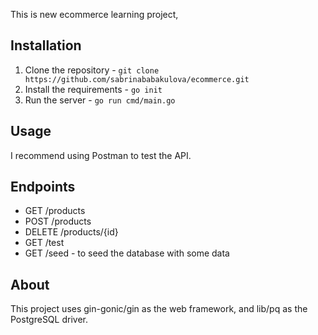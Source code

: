 This is new ecommerce learning project,

## Installation
1. Clone the repository - `git clone https://github.com/sabrinababakulova/ecommerce.git`
2. Install the requirements - `go init`
3. Run the server - `go run cmd/main.go`

## Usage
I recommend using Postman to test the API.

## Endpoints
- GET /products
- POST /products
- DELETE /products/{id}
- GET /test
- GET /seed - to seed the database with some data

## About
This project uses gin-gonic/gin as the web framework, and lib/pq as the PostgreSQL driver.

